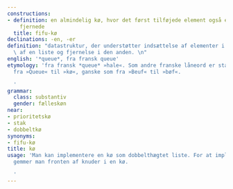 ```yaml
---
constructions:
- definition: en almindelig kø, hvor det først tilføjede element også er det først
    fjernede
  title: fifu-kø
declinations: -en, -er
definition: "datastruktur, der understøtter indsættelse af elementer i den ene ende\
  \ af en liste og fjernelse i den anden. \n"
english: '*queue*, fra fransk queue'
etymology: 'fra fransk *queue* »hale«. Som andre franske låneord er stavemåden ændret
  fra »Queue« til »kø«, ganske som fra »Beuf« til »bøf«.

  '
grammar:
  class: substantiv
  gender: fælleskøn
near:
- prioritetskø
- stak
- dobbeltkø
synonyms:
- fifu-kø
title: kø
usage: 'Man kan implementere en kø som dobbelthægtet liste. For at implementere breddesøgning
  gemmer man fronten af knuder i en kø.

  '
---
```


